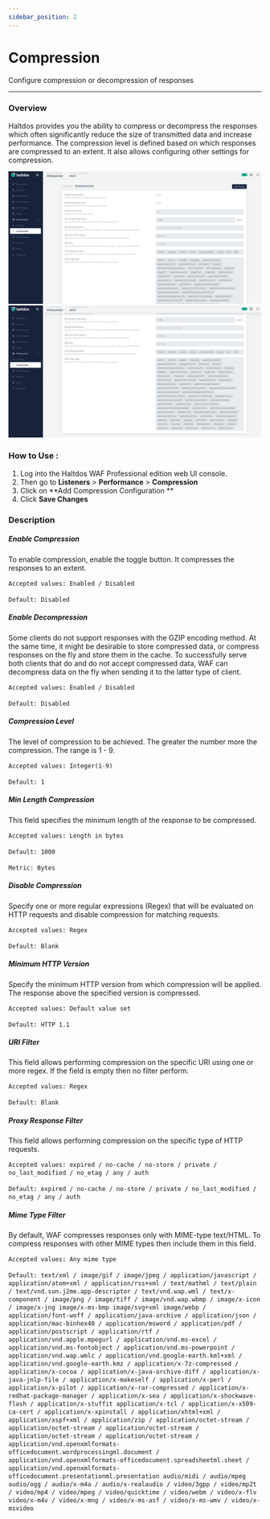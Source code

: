 ```yaml
---
sidebar_position: 2
---
```




# Compression


Configure compression or decompression of responses

---

### Overview 
Haltdos provides you the ability to compress or decompress the responses which often significantly reduce the size of transmitted data and increase performance. The compression level is defined based on which responses are compressed to an extent. It also allows configuring other settings for compression.

![compression](/img/pro-waf/docs/compression1.png)
![compression](/img/pro-waf/docs/compression2.png)

### How to Use :
1. Log into the Haltdos WAF Professional edition web UI console. 
2. Then go to **Listeners** > **Performance** > **Compression**
3. Click on **Add Compression Configuration ** 
4. Click **Save Changes**

### Description 

##### **Enable Compression**

To enable compression, enable the toggle button. It compresses the responses to an extent.

    Accepted values: Enabled / Disabled	

    Default: Disabled

##### **Enable Decompression**

Some clients do not support responses with the GZIP encoding method. At the same time, it might be desirable to store compressed data, or compress responses on the fly and store them in the cache. To successfully serve both clients that do and do not accept compressed data, WAF can decompress data on the fly when sending it to the latter type of client.

    Accepted values: Enabled / Disabled	

    Default: Disabled

##### **Compression Level**

The level of compression to be achieved. The greater the number more the compression. The range is 1 - 9.

    Accepted values: Integer(1-9)	

    Default: 1

##### **Min Length Compression**

This field specifies the minimum length of the response to be compressed.

    Accepted values: Length in bytes	

    Default: 1000
    
    Metric: Bytes

##### **Disable Compression**

Specify one or more regular expressions (Regex) that will be evaluated on HTTP requests and disable compression for matching requests.

    Accepted values: Regex	

    Default: Blank

##### **Minimum HTTP Version**

Specify the minimum HTTP version from which compression will be applied. The response above the specified version is compressed.

    Accepted values: Default value set	

    Default: HTTP 1.1

##### **URI Filter**

This field allows performing compression on the specific URI using one or more regex. If the field is empty then no filter perform.

    Accepted values: Regex	

    Default: Blank

##### **Proxy Response Filter**

This field allows performing compression on the specific type of HTTP requests. 

    Accepted values: expired / no-cache / no-store / private / no_last_modified / no_etag / any / auth	

    Default: expired / no-cache / no-store / private / no_last_modified / no_etag / any / auth

##### **Mime Type Filter**

By default, WAF compresses responses only with MIME-type text/HTML. To compress responses with other MIME types then include them in this field.

    Accepted values: Any mime type

    Default: text/xml / image/gif / image/jpeg / application/javascript / application/atom+xml / application/rss+xml / text/mathml / text/plain / text/vnd.sun.j2me.app-descriptor / text/vnd.wap.wml / text/x-component / image/png / image/tiff / image/vnd.wap.wbmp / image/x-icon / image/x-jng image/x-ms-bmp image/svg+xml image/webp / application/font-woff / application/java-archive / application/json / application/mac-binhex40 / application/msword / application/pdf / application/postscript / application/rtf / application/vnd.apple.mpegurl / application/vnd.ms-excel / application/vnd.ms-fontobject / application/vnd.ms-powerpoint / application/vnd.wap.wmlc / application/vnd.google-earth.kml+xml / application/vnd.google-earth.kmz / application/x-7z-compressed / application/x-cocoa / application/x-java-archive-diff / application/x-java-jnlp-file / application/x-makeself / application/x-perl / application/x-pilot / application/x-rar-compressed / application/x-redhat-package-manager / application/x-sea / application/x-shockwave-flash / application/x-stuffit application/x-tcl / application/x-x509-ca-cert / application/x-xpinstall / application/xhtml+xml / application/xspf+xml / application/zip / application/octet-stream / application/octet-stream / application/octet-stream / application/octet-stream / application/octet-stream / application/vnd.openxmlformats-officedocument.wordprocessingml.document / application/vnd.openxmlformats-officedocument.spreadsheetml.sheet / application/vnd.openxmlformats-officedocument.presentationml.presentation audio/midi / audio/mpeg audio/ogg / audio/x-m4a / audio/x-realaudio / video/3gpp / video/mp2t / video/mp4 / video/mpeg / video/quicktime / video/webm / video/x-flv video/x-m4v / video/x-mng / video/x-ms-asf / video/x-ms-wmv / video/x-msvideo
